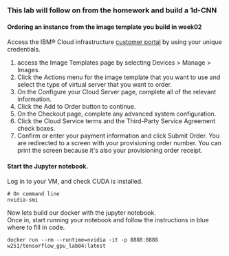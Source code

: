 ### This lab will follow on from the homework and build a 1d-CNN

#### Ordering an instance from the image template you build in week02
Access the IBM® Cloud infrastructure [customer portal](https://control.softlayer.com/) by using your unique credentials.
1. access the Image Templates page by selecting Devices > Manage > Images.
2. Click the Actions menu for the image template that you want to use and select the type of virtual server that you want to order.
3. On the Configure your Cloud Server page, complete all of the relevant information.
4. Click the Add to Order button to continue.
5. On the Checkout page, complete any advanced system configuration.
6. Click the Cloud Service terms and the Third-Party Service Agreement check boxes.
7. Confirm or enter your payment information and click Submit Order. You are redirected to a screen with your provisioning order number. You can print the screen because it's also your provisioning order receipt.

#### Start the Jupyter notebook.

Log in to your VM, and check CUDA is installed.   
```
# On command line
nvidia-smi
```
   
Now lets build our docker with the jupyter notebook.  
Once in, start running your notebook and follow the instructions in blue where to fill in code. 
```
docker run --rm --runtime=nvidia -it -p 8888:8888 w251/tensorflow_gpu_lab04:latest
```
